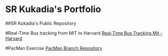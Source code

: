 # SR Kukadia's Portfolio

##SR Kukadia's Public Repository

#Real-Time Bus tracking from MIT to Harvard
<a href="https://kukadia.github.io/BusTracking/" target="_blank"> Real-Time Bus Tracking Mit - Harvard </a>


#PacMan Exercise
<a href="https://kukadia.github.io/PacMan" target="_blank">PacMan Branch Repository</a>
